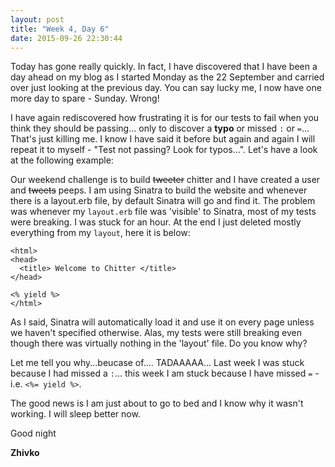 ```yaml
---
layout: post
title: "Week 4, Day 6"
date: 2015-09-26 22:30:44
---
```

Today has gone really quickly. In fact, I have discovered that I have been a day ahead on my blog as I started Monday as the 22 September and carried over just looking at the previous day. You can say lucky me, I now have one more day to spare - Sunday. Wrong!

I have again rediscovered how frustrating it is for our tests to fail when you think they should be passing... only to discover a __typo__ or missed `:` or `=`... That's just killing me. I know I have said it before but again and again I will repeat it to myself - "Test not passing? Look for typos...". Let's have a look at the following example:

Our weekend challenge is to build <del>tweeter</del> chitter and I have created a user and <del>tweets</del> peeps. I am using Sinatra to build the website and whenever there is a layout.erb file, by default Sinatra will go and find it. The problem was whenever my ``layout.erb`` file was 'visible' to Sinatra, most of my tests were breaking. I was stuck for an hour. At the end I just deleted mostly everything from my ``layout``, here it is below:

    <html>
    <head>
      <title> Welcome to Chitter </title>
    </head>

    <% yield %>
    </html>

As I said, Sinatra will automatically load it and use it on every page unless we haven't specified otherwise. Alas, my tests were still breaking even though there was virtually nothing in the 'layout' file. Do you know why?

Let me tell you why...beucase of.... TADAAAAA... Last week I was stuck because I had missed a `:`... this week I am stuck because I have missed ``=`` - i.e.  `<%= yield %>`.

The good news is I am just about to go to bed and I know why it wasn't working. I will sleep better now.

Good night

__Zhivko__
